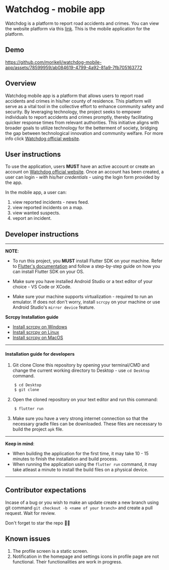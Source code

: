 # Watchdog - mobile app
Watchdog is a platform to report road accidents and crimes. You can view the website platform via this [link](https://watch-dog-website.onrender.com/auth/login/). This is the mobile application for the platform.

## Demo
https://github.com/morikeli/watchdog-mobile-app/assets/78599959/ab084619-4799-4a92-81a9-7fb705163772

## Overview
Watchdog mobile app is a platform that allows users to report road accidents and crimes in his/her county of residence.  This platform will serve as a vital tool in the collective effort to enhance community safety and security. By leveraging technology, the project seeks to empower individuals to report accidents and crimes promptly, thereby facilitating quicker response times from relevant authorities. This initiative aligns with broader goals to utilize technology for the betterment of society, bridging the gap between technological innovation and community welfare. For more info click [Watchdog official website](https://watch-dog-website.onrender.com/auth/login/).

## User instructions
To use the application, users **MUST** have an active account or create an account on [Watchdog official website](https://watch-dog-website.onrender.com/auth/signup/). Once an account has been created, a user can login - *with his/her credentials* - using the login form provided by the app.

In the mobile app, a user can:
    
1. view reported incidents - news feed.
2. view reported incidents on a map.
3. view wanted suspects.
4. veport an incident.

## Developer instructions
---
**NOTE**: 
* To run this project, you **MUST** install Flutter SDK on your machine. Refer to [Flutter's documentation](https://docs.flutter.dev/get-started/install) and follow a step-by-step guide on how you can install Flutter SDK on your OS.

* Make sure you have installed Android Studio or a text editor of your choice - VS Code or XCode.

* Make sure your machine supports virtualization - required to run an emulator. If does not don't worry, install `scrcpy` on your machine or use Android Studio's `mirror device` feature.

**Scrcpy Installation guide** 
* [Install scrcpy on Windows](https://github.com/Genymobile/scrcpy/blob/master/doc/windows.md)
* [Install scrcpy on Linux](https://github.com/Genymobile/scrcpy/blob/master/doc/linux.md)
* [Install scrcpy on MacOS](https://github.com/Genymobile/scrcpy/blob/master/doc/macos.md)

---

#### Installation guide for developers

1. Git clone
Clone this repository by opening your terminal/CMD and change the current working directory to Desktop - use `cd Desktop` command.
```bash
    $ cd Desktop
    $ git clone 
```

2. Open the cloned repository on your text editor and run this command:
```bash
    $ flutter run
```
3. Make sure you have a very strong internet connection so that the necessary gradle files can be downloaded. These files are necessary to build the project `apk` file.

---
**Keep in mind**:
* When building the application for the first time, it may take 10 - 15 minutes to finish the installation and build process.
* When running the application using the `flutter run` command, it may take atleast a minute to install the build files on a physical device.
---


## Contributor expectations
Incase of a bug or you wish to make an update create a new branch using git command `git checkout -b <name of your branch>` and create a pull request. Wait for review.

Don't forget to star the repo 🌟😉


## Known issues

1. The profile screen is a static screen.
2. Notification in the homepage and settings icons in profile page are not functional. Their functionalities are work in progress.
